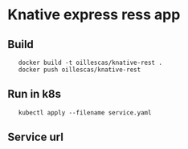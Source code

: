 # Knative express ress app


## Build
```shell
   docker build -t oillescas/knative-rest .
   docker push oillescas/knative-rest
```


## Run in k8s
```shell
   kubectl apply --filename service.yaml
```


## Service url
